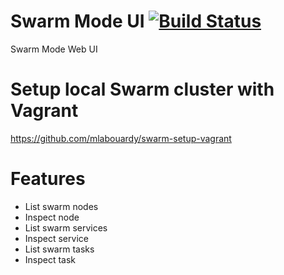# Swarm Mode UI [![Build Status](https://travis-ci.org/mlabouardy/swarm-mode-ui.svg?branch=master)](https://travis-ci.org/mlabouardy/swarm-mode-ui)
Swarm Mode Web UI


# Setup local Swarm cluster with Vagrant

https://github.com/mlabouardy/swarm-setup-vagrant

# Features

- List swarm nodes
- Inspect node
- List swarm services
- Inspect service
- List swarm tasks
- Inspect task
